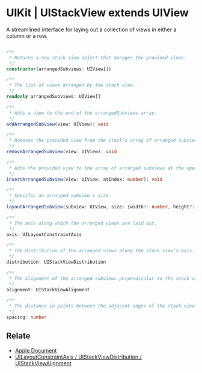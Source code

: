 # UIKit | UIStackView extends UIView

A streamlined interface for laying out a collection of views in either a column or a row.

```typescript

/**
 * Returns a new stack view object that manages the provided views.
 */
constructor(arrangedSubviews: UIView[])

/**
 * The list of views arranged by the stack view.
 */
readonly arrangedSubviews: UIView[]

/**
 * Adds a view to the end of the arrangedSubviews array.
 */
addArrangedSubview(view: UIView): void

/**
 * Removes the provided view from the stack’s array of arranged subviews.
 */
removeArrangedSubview(view: UIView): void

/**
 * Adds the provided view to the array of arranged subviews at the specified index.
 */
insertArrangedSubview(view: UIView, atIndex: number): void

/**
 * Specific an arranged subview's size.
 */
layoutArrangedSubview(subview: UIView, size: {width?: number, height?: number}): void

/**
 * The axis along which the arranged views are laid out.
 */
axis: UILayoutConstraintAxis

/**
 * The distribution of the arranged views along the stack view’s axis.
 */
distribution: UIStackViewDistribution

/**
 * The alignment of the arranged subviews perpendicular to the stack view’s axis.
 */
alignment: UIStackViewAlignment

/**
 * The distance in points between the adjacent edges of the stack view’s arranged views.
 */
spacing: number

```

## Relate

* [Apple Document](https://developer.apple.com/documentation/uikit/uistackview?language=objc)
* [UILayoutConstraintAxis / UIStackViewDistribution / UIStackViewAlignment](Enums.md)